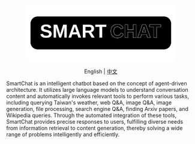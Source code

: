 <p align="center">
  <img src="/static/images/smartchat-logo-font.svg" alt="SmartChat Logo" width="400">
</p>

<p align="center">
  English | <a href="README.md">中文</a>
</p>

SmartChat is an intelligent chatbot based on the concept of agent-driven architecture. It utilizes large language models to understand conversation content and automatically invokes relevant tools to perform various tasks, including querying Taiwan's weather, web Q&A, image Q&A, image generation, file processing, search engine Q&A, finding Arxiv papers, and Wikipedia queries. Through the automated integration of these tools, SmartChat provides precise responses to users, fulfilling diverse needs from information retrieval to content generation, thereby solving a wide range of problems intelligently and efficiently.


